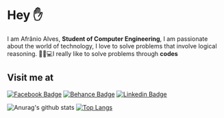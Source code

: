 # Hey ✋
I am Afrânio Alves, **Student of Computer Engineering**, I am passionate about the world of technology, I love to solve problems that involve logical reasoning.
🐱‍👤💻I really like to solve problems through **codes**

## Visit me at

[![Facebook Badge](https://img.shields.io/badge/-Facebook-blue?style=flat-square&logo=Facebook&logoColor=white&link=https://web.facebook.com/afranioalves.alves.754/)](https://web.facebook.com/afranioalves.alves.754/) [![Behance Badge](https://img.shields.io/badge/-Behance-000?style=flat-square&logo=Behance&logoColor=white&link=https://www.behance.net/afrnioalves)](https://www.behance.net/afrnioalves) [![Linkedin Badge](https://img.shields.io/badge/-LinkedIn-blue?style=flat-square&logo=Linkedin&logoColor=white&link=https://www.linkedin.com/in/afr%C3%A2nio-alves-69a32b1bb/)](https://www.linkedin.com/in/afr%C3%A2nio-alves-69a32b1bb/)


![Anurag's github stats]( https://github-readme-stats.vercel.app/api?username=Afranioalves)
[![Top Langs](https://github-readme-stats.vercel.app/api/top-langs/?username=Afranioalves)](https://github.com/Afranioalves/github-readme-stats)
